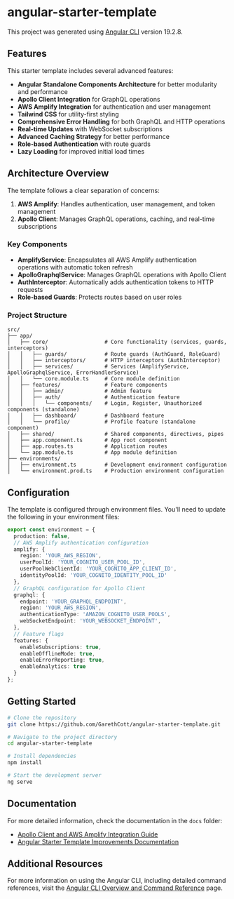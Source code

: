 # angular-starter-template

This project was generated using [Angular CLI](https://github.com/angular/angular-cli) version 19.2.8.

## Features

This starter template includes several advanced features:

- **Angular Standalone Components Architecture** for better modularity and performance
- **Apollo Client Integration** for GraphQL operations
- **AWS Amplify Integration** for authentication and user management
- **Tailwind CSS** for utility-first styling 
- **Comprehensive Error Handling** for both GraphQL and HTTP operations
- **Real-time Updates** with WebSocket subscriptions
- **Advanced Caching Strategy** for better performance
- **Role-based Authentication** with route guards
- **Lazy Loading** for improved initial load times

## Architecture Overview

The template follows a clear separation of concerns:

1. **AWS Amplify**: Handles authentication, user management, and token management
2. **Apollo Client**: Manages GraphQL operations, caching, and real-time subscriptions

### Key Components

- **AmplifyService**: Encapsulates all AWS Amplify authentication operations with automatic token refresh
- **ApolloGraphqlService**: Manages GraphQL operations with Apollo Client
- **AuthInterceptor**: Automatically adds authentication tokens to HTTP requests
- **Role-based Guards**: Protects routes based on user roles

### Project Structure

```
src/
├── app/
│   ├── core/                  # Core functionality (services, guards, interceptors)
│   │   ├── guards/            # Route guards (AuthGuard, RoleGuard)
│   │   ├── interceptors/      # HTTP interceptors (AuthInterceptor)
│   │   ├── services/          # Services (AmplifyService, ApolloGraphqlService, ErrorHandlerService)
│   │   └── core.module.ts     # Core module definition
│   ├── features/              # Feature components
│   │   ├── admin/             # Admin feature
│   │   ├── auth/              # Authentication feature
│   │   │   └── components/    # Login, Register, Unauthorized components (standalone)
│   │   ├── dashboard/         # Dashboard feature
│   │   └── profile/           # Profile feature (standalone component)
│   ├── shared/                # Shared components, directives, pipes
│   ├── app.component.ts       # App root component
│   ├── app.routes.ts          # Application routes
│   └── app.module.ts          # App module definition
├── environments/
│   ├── environment.ts         # Development environment configuration
│   └── environment.prod.ts    # Production environment configuration
```

## Configuration

The template is configured through environment files. You'll need to update the following in your environment files:

```typescript
export const environment = {
  production: false,
  // AWS Amplify authentication configuration
  amplify: {
    region: 'YOUR_AWS_REGION',
    userPoolId: 'YOUR_COGNITO_USER_POOL_ID',
    userPoolWebClientId: 'YOUR_COGNITO_APP_CLIENT_ID',
    identityPoolId: 'YOUR_COGNITO_IDENTITY_POOL_ID'
  },
  // GraphQL configuration for Apollo Client
  graphql: {
    endpoint: 'YOUR_GRAPHQL_ENDPOINT',
    region: 'YOUR_AWS_REGION',
    authenticationType: 'AMAZON_COGNITO_USER_POOLS',
    webSocketEndpoint: 'YOUR_WEBSOCKET_ENDPOINT',
  },
  // Feature flags
  features: {
    enableSubscriptions: true,
    enableOfflineMode: true,
    enableErrorReporting: true,
    enableAnalytics: true
  }
};
```

## Getting Started

```bash
# Clone the repository
git clone https://github.com/GarethCott/angular-starter-template.git

# Navigate to the project directory
cd angular-starter-template

# Install dependencies
npm install

# Start the development server
ng serve
```

## Documentation

For more detailed information, check the documentation in the `docs` folder:

- [Apollo Client and AWS Amplify Integration Guide](docs/APOLLO_AMPLIFY_INTEGRATION.md)
- [Angular Starter Template Improvements Documentation](docs/ANGULAR_STARTER_TEMPLATE_IMPROVEMENTS.md)

## Additional Resources

For more information on using the Angular CLI, including detailed command references, visit the [Angular CLI Overview and Command Reference](https://angular.dev/tools/cli) page.
